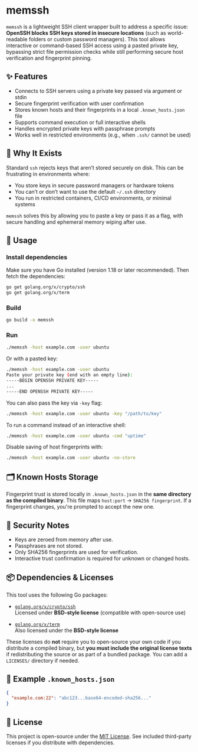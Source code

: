 
# memssh

`memssh` is a lightweight SSH client wrapper built to address a specific issue: **OpenSSH blocks SSH keys stored in insecure locations** (such as world-readable folders or custom password managers). This tool allows interactive or command-based SSH access using a pasted private key, bypassing strict file permission checks while still performing secure host verification and fingerprint pinning.

## ✨ Features

- Connects to SSH servers using a private key passed via argument or stdin
- Secure fingerprint verification with user confirmation
- Stores known hosts and their fingerprints in a local `.known_hosts.json` file
- Supports command execution or full interactive shells
- Handles encrypted private keys with passphrase prompts
- Works well in restricted environments (e.g., when `.ssh/` cannot be used)

## 🔧 Why It Exists

Standard `ssh` rejects keys that aren’t stored securely on disk. This can be frustrating in environments where:

- You store keys in secure password managers or hardware tokens
- You can’t or don’t want to use the default `~/.ssh` directory
- You run in restricted containers, CI/CD environments, or minimal systems

`memssh` solves this by allowing you to paste a key or pass it as a flag, with secure handling and ephemeral memory wiping after use.

## 🚀 Usage

### Install dependencies

Make sure you have Go installed (version 1.18 or later recommended). Then fetch the dependencies:

```bash
go get golang.org/x/crypto/ssh
go get golang.org/x/term
```

### Build

```bash
go build -o memssh
```

### Run

```bash
./memssh -host example.com -user ubuntu
```

Or with a pasted key:

```bash
./memssh -host example.com -user ubuntu
Paste your private key (end with an empty line):
-----BEGIN OPENSSH PRIVATE KEY-----
...
-----END OPENSSH PRIVATE KEY-----
```

You can also pass the key via `-key` flag:

```bash
./memssh -host example.com -user ubuntu -key "/path/to/key"
```

To run a command instead of an interactive shell:

```bash
./memssh -host example.com -user ubuntu -cmd "uptime"
```

Disable saving of host fingerprints with:

```bash
./memssh -host example.com -user ubuntu -no-store
```

## 🗂 Known Hosts Storage

Fingerprint trust is stored locally in `.known_hosts.json` in the **same directory as the compiled binary**. This file maps `host:port` → `SHA256 fingerprint`. If a fingerprint changes, you're prompted to accept the new one.

## 🔐 Security Notes

- Keys are zeroed from memory after use.
- Passphrases are not stored.
- Only SHA256 fingerprints are used for verification.
- Interactive trust confirmation is required for unknown or changed hosts.

## 📦 Dependencies & Licenses

This tool uses the following Go packages:

- [`golang.org/x/crypto/ssh`](https://pkg.go.dev/golang.org/x/crypto/ssh)  
  Licensed under **BSD-style license** (compatible with open-source use)

- [`golang.org/x/term`](https://pkg.go.dev/golang.org/x/term)  
  Also licensed under the **BSD-style license**

These licenses do **not** require you to open-source your own code if you distribute a compiled binary, but **you must include the original license texts** if redistributing the source or as part of a bundled package. You can add a `LICENSES/` directory if needed.

## 📁 Example `.known_hosts.json`

```json
{
  "example.com:22": "abc123...base64-encoded-sha256..."
}
```

## 📃 License

This project is open-source under the [MIT License](LICENSE). See included third-party licenses if you distribute with dependencies.
